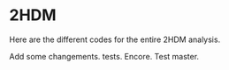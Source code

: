 # 2HDM

Here are the different codes for the entire 2HDM analysis.

Add some changements.
tests. Encore.
Test master.
